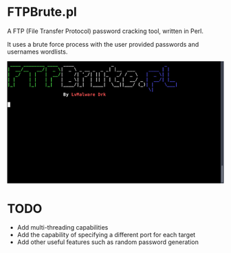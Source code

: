 # FTPBrute.pl

A FTP (File Transfer Protocol) password cracking tool, written in Perl.

It uses a brute force process with the user provided passwords and usernames wordlists.


<img src="using.gif">

# TODO

- Add multi-threading capabilities
- Add the capability of specifying a different port for each target
- Add other useful features such as random password generation
